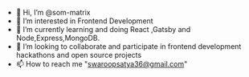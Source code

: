 - 👋 Hi, I’m @som-matrix
- 👀 I’m interested in Frontend Development
- 🌱 I’m currently learning and doing React ,Gatsby and Node,Express,MongoDB.
- 💞️ I’m looking to collaborate and participate in frontend development hackathons and open source projects
- 📫 How to reach me "swaroopsatya36@gmail.com"

<!---
som-matrix/som-matrix is a ✨ special ✨ repository because its `README.md` (this file) appears on your GitHub profile.
You can click the Preview link to take a look at your changes.
--->
